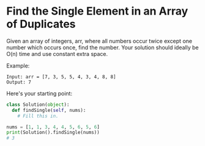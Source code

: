 # Find the Single Element in an Array of Duplicates

Given an array of integers, arr, where all numbers occur twice except one number which occurs once, find the number. Your solution should ideally be O(n) time and use constant extra space.

Example:

```
Input: arr = [7, 3, 5, 5, 4, 3, 4, 8, 8]
Output: 7
```

Here's your starting point:

```python
class Solution(object):
  def findSingle(self, nums):
    # Fill this in.

nums = [1, 1, 3, 4, 4, 5, 6, 5, 6]
print(Solution().findSingle(nums))
# 3
```
